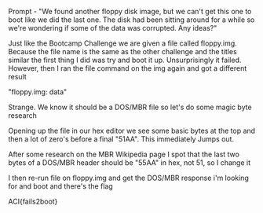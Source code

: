 Prompt - "We found another floppy disk image, but we can't get this one to boot like we did the last one. The disk had been sitting around for a while so we're wondering if some of the data was corrupted. Any ideas?"

Just like the Bootcamp Challenge we are given a file called floppy.img. Because the file name is the same as the other challenge and the titles similar the first thing I did was try and boot it up. Unsurprisingly it failed. However, then I ran the file command on the img again and got a different result

"floppy.img: data"

Strange. We know it should be a DOS/MBR file so let's do some magic byte research

Opening up the file in our hex editor we see some basic bytes at the top and then a lot of zero's before a final "51AA". This immediately Jumps out.

After some research on the MBR Wikipedia page I spot that the last two bytes of a DOS/MBR header should be "55AA" in hex, not 51, so I change it

I then re-run file on floppy.img and get the DOS/MBR response i'm looking for and boot and there's the flag

ACI{fails2boot}